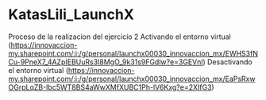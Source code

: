 # KatasLili_LaunchX
Proceso de la realizacion del ejercicio 2
Activando el entorno virtual
(https://innovaccion-my.sharepoint.com/:i:/g/personal/launchx00030_innovaccion_mx/EWHS3fNCu-9PneX7_4AZpIEBUuRs3I8MgO_9k31s9FGdlw?e=3GEVnl)
Desactivando el entorno virtual
(https://innovaccion-my.sharepoint.com/:i:/g/personal/launchx00030_innovaccion_mx/EaPsRxwOGrpLqZB-Ibc5WT8BS4aWwXMfXUBC1Ph-lV6Kxg?e=2XIfG3)

